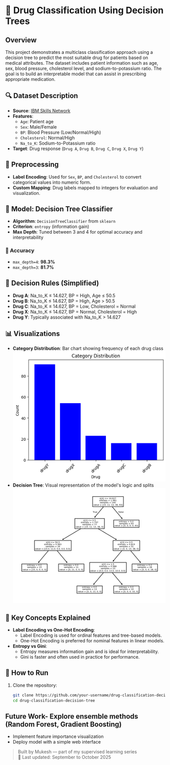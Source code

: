 # 🧠 Drug Classification Using Decision Trees

## Overview
This project demonstrates a multiclass classification approach using a decision tree to predict the most suitable drug for patients based on medical attributes. The dataset includes patient information such as age, sex, blood pressure, cholesterol level, and sodium-to-potassium ratio. The goal is to build an interpretable model that can assist in prescribing appropriate medication.

## 🔍 Dataset Description
- **Source**: [IBM Skills Network](https://cf-courses-data.s3.us.cloud-object-storage.appdomain.cloud/IBMDeveloperSkillsNetwork-ML0101EN-SkillsNetwork/labs/Module%203/data/drug200.csv)
- **Features**:
  - `Age`: Patient age
  - `Sex`: Male/Female
  - `BP`: Blood Pressure (Low/Normal/High)
  - `Cholesterol`: Normal/High
  - `Na_to_K`: Sodium-to-Potassium ratio
- **Target**: Drug response (`Drug A`, `Drug B`, `Drug C`, `Drug X`, `Drug Y`)

## 🧪 Preprocessing
- **Label Encoding**: Used for `Sex`, `BP`, and `Cholesterol` to convert categorical values into numeric form.
- **Custom Mapping**: Drug labels mapped to integers for evaluation and visualization.

## 🧠 Model: Decision Tree Classifier
- **Algorithm**: `DecisionTreeClassifier` from `sklearn`
- **Criterion**: `entropy` (information gain)
- **Max Depth**: Tuned between 3 and 4 for optimal accuracy and interpretability

### 🔢 Accuracy
- `max_depth=4`: **98.3%**
- `max_depth=3`: **81.7%**

## 🌳 Decision Rules (Simplified)
- **Drug A**: Na_to_K ≤ 14.627, BP = High, Age ≤ 50.5  
- **Drug B**: Na_to_K ≤ 14.627, BP = High, Age > 50.5  
- **Drug C**: Na_to_K ≤ 14.627, BP = Low, Cholesterol = Normal  
- **Drug X**: Na_to_K ≤ 14.627, BP = Normal, Cholesterol = High  
- **Drug Y**: Typically associated with Na_to_K > 14.627

## 📊 Visualizations
- **Category Distribution**: Bar chart showing frequency of each drug class
  ![Decison Tree](https://github.com/Mukesh-2005/Coursera-ML-Labs/blob/main/Supervised-Learning/Decision-Tree/visuals/types%20of%20drugs.png?raw=true)
- **Decision Tree**: Visual representation of the model's logic and splits
  ![Decision Tree](https://github.com/Mukesh-2005/Coursera-ML-Labs/blob/main/Supervised-Learning/Decision-Tree/visuals/Decison%20tree.png?raw=true)

## 🧠 Key Concepts Explained
- **Label Encoding vs One-Hot Encoding**:
  - Label Encoding is used for ordinal features and tree-based models.
  - One-Hot Encoding is preferred for nominal features in linear models.
- **Entropy vs Gini**:
  - Entropy measures information gain and is ideal for interpretability.
  - Gini is faster and often used in practice for performance.


## 🚀 How to Run
1. Clone the repository:
   ```bash
   git clone https://github.com/your-username/drug-classification-decision-tree.git
   cd drug-classification-decision-tree

## Future Work- Explore ensemble methods (Random Forest, Gradient Boosting)
- Implement feature importance visualization
- Deploy model with a simple web interface

> Built by Mukesh — part of my supervised learning series  
> 📅 Last updated: September to October 2025
